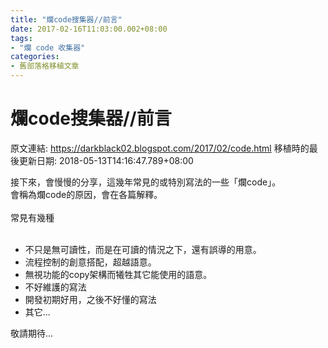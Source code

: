 ```yaml
---
title: "爛code搜集器//前言"
date: 2017-02-16T11:03:00.002+08:00
tags: 
- "爛 code 收集器"
categories:
- 舊部落格移植文章
---
```


# 爛code搜集器//前言

原文連結: https://darkblack02.blogspot.com/2017/02/code.html
移植時的最後更新日期: 2018-05-13T14:16:47.789+08:00

接下來，會慢慢的分享，這幾年常見的或特別寫法的一些「爛code」。<br />會稱為爛code的原因，會在各篇解釋。<br /><br />常見有幾種<br /><br /><ul><li>不只是無可讀性，而是在可讀的情況之下，還有誤導的用意。</li><li>流程控制的創意搭配，超越語意。</li><li>無視功能的copy架構而犧牲其它能使用的語意。</li><li>不好維護的寫法</li><li>開發初期好用，之後不好懂的寫法</li><li>其它...</li></ul><div>敬請期待...</div><br />
